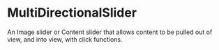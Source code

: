 # MultiDirectionalSlider

An Image slider or Content slider that allows content to be pulled out of view, and into view, with click functions.

